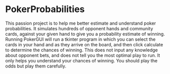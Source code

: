# PokerProbabilities
This passion project is to help me better estimate and understand poker probabilities. 
It simulates hundreds of opponent hands and community cards, against your given hand to give you a probability estimate of winning.
Running PokerGUI will run a tkinter program in which you can select the cards in your hand and as they arrive on the board, and then click calculate to determine the chances of winning.
This does not input any knowledge about opponent bets, and does not tell you the most optimal play to run. It only helps you understand your chances of winning. You should play the odds but play them carefully.
